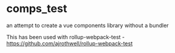 # comps_test
an attempt to create a vue components library without a bundler

This has been used with rollup-webpack-test - https://github.com/ajrothwell/rollup-webpack-test
